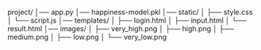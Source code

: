 project/
│── app.py
│── happiness-model.pkl
│── static/
│   ├── style.css
│   └── script.js
│── templates/
│   ├── login.html
│   ├── input.html
│   └── result.html
│── images/
│   ├── very_high.png
│   ├── high.png
│   ├── medium.png
│   ├── low.png
│   └── very_low.png
